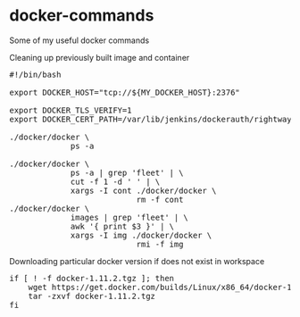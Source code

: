 # docker-commands
Some of my useful docker commands

Cleaning up previously built image and container
<pre>
#!/bin/bash

export DOCKER_HOST="tcp://${MY_DOCKER_HOST}:2376"

export DOCKER_TLS_VERIFY=1
export DOCKER_CERT_PATH=/var/lib/jenkins/dockerauth/rightway

./docker/docker \
             ps -a

./docker/docker \
             ps -a | grep 'fleet' | \
             cut -f 1 -d ' ' | \
             xargs -I cont ./docker/docker \
                           rm -f cont
./docker/docker \
             images | grep 'fleet' | \
             awk '{ print $3 }' | \
             xargs -I img ./docker/docker \
                           rmi -f img
</pre>

Downloading particular docker version if does not exist in workspace
<pre>
if [ ! -f docker-1.11.2.tgz ]; then
	wget https://get.docker.com/builds/Linux/x86_64/docker-1.11.2.tgz
	tar -zxvf docker-1.11.2.tgz
fi
</pre>

